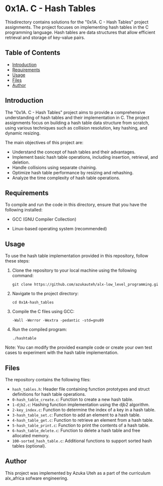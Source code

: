 # 0x1A. C - Hash Tables

Thisdirectory contains solutions for the "0x1A. C - Hash Tables" project assignments. The project focuses on implementing hash tables in the C programming language. Hash tables are data structures that allow efficient retrieval and storage of key-value pairs.

## Table of Contents

- [Introduction](#introduction)
- [Requirements](#requirements)
- [Usage](#usage)
- [Files](#files)
- [Author](#author)

## Introduction

The "0x1A. C - Hash Tables" project aims to provide a comprehensive understanding of hash tables and their implementation in C. The project assignments focus on building a hash table data structure from scratch, using various techniques such as collision resolution, key hashing, and dynamic resizing.

The main objectives of this project are:

- Understand the concept of hash tables and their advantages.
- Implement basic hash table operations, including insertion, retrieval, and deletion.
- Handle collisions using separate chaining.
- Optimize hash table performance by resizing and rehashing.
- Analyze the time complexity of hash table operations.

## Requirements

To compile and run the code in this directory, ensure that you have the following installed:

- GCC (GNU Compiler Collection)

- Linux-based operating system (recommended)


## Usage

To use the hash table implementation provided in this repository, follow these steps:

1. Clone the repository to your local machine using the following command:

   ```
   git clone https://github.com/azukauteh/alx-low_level_programming.gi
   ```

2. Navigate to the project directory:

   ```
   cd 0x1A-hash_tables
   ```

3. Compile the C files using GCC:

   ```
   -Wall -Werror -Wextra -pedantic -std=gnu89
   ```

4. Run the compiled program:

   ```
   ./hashtable
   ```

Note: You can modify the provided example code or create your own test cases to experiment with the hash table implementation.

## Files

The repository contains the following files:

- `hash_tables.h`: Header file containing function prototypes and struct definitions for hash table operations.
- `0-hash_table_create.c`: Function to create a new hash table.
- `1-djb2.c`: Hashing function implementation using the djb2 algorithm.
- `2-key_index.c`: Function to determine the index of a key in a hash table.
- `3-hash_table_set.c`: Function to add an element to a hash table.
- `4-hash_table_get.c`: Function to retrieve an element from a hash table.
- `5-hash_table_print.c`: Function to print the contents of a hash table.
- `6-hash_table_delete.c`: Function to delete a hash table and free allocated memory.
- `100-sorted_hash_table.c`: Additional functions to support sorted hash tables (optional).

## Author

This project was implemented by Azuka Uteh  as a part of the curriculum  alx_africa sofware engineering.


